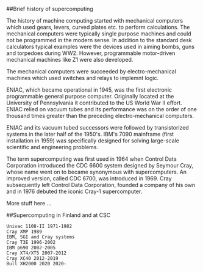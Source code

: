 ##Brief history of supercomputing

The history of machine computing started with mechanical computers which used gears, levers, curved plates etc. to perform calculations. The mechanical computers were typically single purpose machines and could not be programmed in the modern sense. In addition to the standard desk calculators typical examples were the devices used in aiming bombs, guns and torpedoes during WW2. However, programmable motor-driven mechanical machines like Z1 were also developed.

The mechanical computers were succeeded by electro-mechanical machines which used switches and relays to implemnt logic.

ENIAC, which became operational in 1945, was the first electronic programmable general purpose computer. Originally located at the University of Pennsylvania it contributed to the US World War II effort. ENIAC relied on vacuum tubes and its performance was on the order of one thousand times greater than the preceding electro-mechanical computers.

ENIAC and its vacuum tubed successors were followed by transistorized systems in the later half of the 1950's. IBM's 7090 mainframe (first installation in 1959) was specifically designed for solving large-scale scientific and engineering problems.

The term supercomputing was first used in 1964 when Control Data Corporation introduced the CDC 6600 system designed by Seymour Cray, whose name went on to became synonymous with supercomputers. An improved version, called CDC 6700, was introduced in 1969. Cray subsequently left Control Data Corporation, founded a company of his own and in 1976 debuted the iconic Cray-1 supercomputer.

More stuff here ...

##Supercomputing in Finland and at CSC

    Univac 1108-II 1971-1982
    Cray XMP 1989
    IBM, SGI and Cray systems
    Cray T3E 1996-2002
    IBM p690 2002-2005
    Cray XT4/XT5 2007-2012
    Cray XC40 2012-2019
    Bull XH2000 2020 2020-
